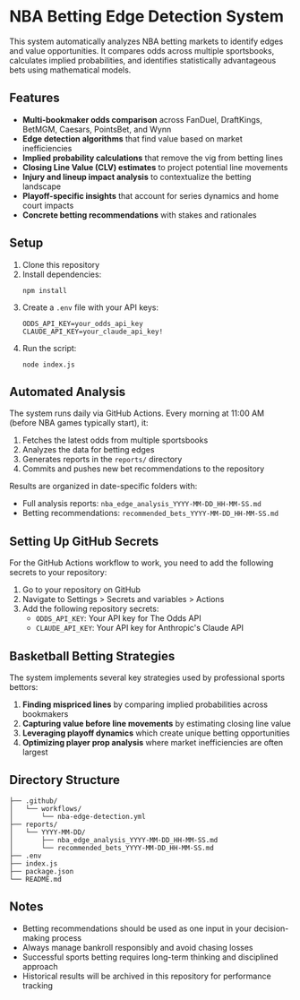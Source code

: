 # NBA Betting Edge Detection System

This system automatically analyzes NBA betting markets to identify edges and value opportunities. It compares odds across multiple sportsbooks, calculates implied probabilities, and identifies statistically advantageous bets using mathematical models.

## Features

- **Multi-bookmaker odds comparison** across FanDuel, DraftKings, BetMGM, Caesars, PointsBet, and Wynn
- **Edge detection algorithms** that find value based on market inefficiencies
- **Implied probability calculations** that remove the vig from betting lines
- **Closing Line Value (CLV) estimates** to project potential line movements
- **Injury and lineup impact analysis** to contextualize the betting landscape
- **Playoff-specific insights** that account for series dynamics and home court impacts
- **Concrete betting recommendations** with stakes and rationales

## Setup

1. Clone this repository
2. Install dependencies:
   ```
   npm install
   ```
3. Create a `.env` file with your API keys:
   ```
   ODDS_API_KEY=your_odds_api_key
   CLAUDE_API_KEY=your_claude_api_key!
   ```
4. Run the script:
   ```
   node index.js
   ```

## Automated Analysis

The system runs daily via GitHub Actions. Every morning at 11:00 AM (before NBA games typically start), it:

1. Fetches the latest odds from multiple sportsbooks
2. Analyzes the data for betting edges
3. Generates reports in the `reports/` directory
4. Commits and pushes new bet recommendations to the repository

Results are organized in date-specific folders with:
- Full analysis reports: `nba_edge_analysis_YYYY-MM-DD_HH-MM-SS.md`
- Betting recommendations: `recommended_bets_YYYY-MM-DD_HH-MM-SS.md`

## Setting Up GitHub Secrets

For the GitHub Actions workflow to work, you need to add the following secrets to your repository:

1. Go to your repository on GitHub
2. Navigate to Settings > Secrets and variables > Actions
3. Add the following repository secrets:
   - `ODDS_API_KEY`: Your API key for The Odds API
   - `CLAUDE_API_KEY`: Your API key for Anthropic's Claude API

## Basketball Betting Strategies

The system implements several key strategies used by professional sports bettors:

1. **Finding mispriced lines** by comparing implied probabilities across bookmakers
2. **Capturing value before line movements** by estimating closing line value
3. **Leveraging playoff dynamics** which create unique betting opportunities
4. **Optimizing player prop analysis** where market inefficiencies are often largest

## Directory Structure

```
├── .github/
│   └── workflows/
│       └── nba-edge-detection.yml
├── reports/
│   └── YYYY-MM-DD/
│       ├── nba_edge_analysis_YYYY-MM-DD_HH-MM-SS.md
│       └── recommended_bets_YYYY-MM-DD_HH-MM-SS.md
├── .env
├── index.js
├── package.json
└── README.md
```

## Notes

- Betting recommendations should be used as one input in your decision-making process
- Always manage bankroll responsibly and avoid chasing losses
- Successful sports betting requires long-term thinking and disciplined approach
- Historical results will be archived in this repository for performance tracking
